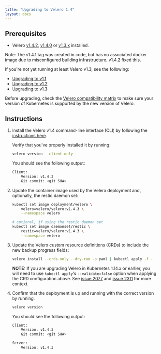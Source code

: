```yaml
---
title: "Upgrading to Velero 1.4"
layout: docs
---
```


## Prerequisites

- Velero [v1.4.2][8], [v1.4.0][7] or [v1.3.x][4] installed.

Note: The v1.4.1 tag was created in code, but has no associated docker image due to misconfigured building infrastructure. v1.4.2 fixed this.

If you're not yet running at least Velero v1.3, see the following:

- [Upgrading to v1.1][1]
- [Upgrading to v1.2][2]
- [Upgrading to v1.3][3]

Before upgrading, check the [Velero compatibility matrix](https://github.com/vmware-tanzu/velero#velero-compatabilty-matrix) to make sure your version of Kubernetes is supported by the new version of Velero.

## Instructions

1. Install the Velero v1.4 command-line interface (CLI) by following the [instructions here][0].

    Verify that you've properly installed it by running:

    ```bash
    velero version --client-only
    ```

    You should see the following output:

    ```bash
    Client:
        Version: v1.4.3
        Git commit: <git SHA>
    ```

1. Update the container image used by the Velero deployment and, optionally, the restic daemon set:

    ```bash
    kubectl set image deployment/velero \
        velero=velero/velero:v1.4.3 \
        --namespace velero

    # optional, if using the restic daemon set
    kubectl set image daemonset/restic \
        restic=velero/velero:v1.4.3 \
        --namespace velero
    ```

1. Update the Velero custom resource definitions (CRDs) to include the new backup progress fields:

    ```bash
    velero install --crds-only --dry-run -o yaml | kubectl apply -f -
    ```

    **NOTE:** If you are upgrading Velero in Kubernetes 1.14.x or earlier, you will need to use `kubectl apply`'s `--validate=false` option when applying the CRD configuration above. See [issue 2077][5] and [issue 2311][6] for more context.

1. Confirm that the deployment is up and running with the correct version by running:

    ```bash
    velero version
    ```

    You should see the following output:

    ```bash
    Client:
        Version: v1.4.3
        Git commit: <git SHA>

    Server:
        Version: v1.4.3
    ```

[0]: basic-install.md#install-the-cli
[1]: /docs/v1.1.0/upgrade-to-1.1/
[2]: /docs/v1.2.0/upgrade-to-1.2/
[3]: /docs/v1.3.2/upgrade-to-1.3/
[4]: https://github.com/vmware-tanzu/velero/releases/tag/v1.3.2
[5]: https://github.com/vmware-tanzu/velero/issues/2077
[6]: https://github.com/vmware-tanzu/velero/issues/2311
[7]: https://github.com/vmware-tanzu/velero/releases/tag/v1.4.0
[8]: https://github.com/vmware-tanzu/velero/releases/tag/v1.4.2
